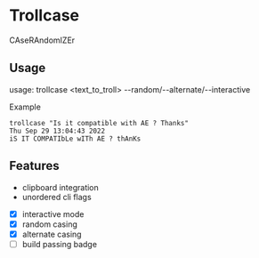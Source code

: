 # Trollcase

CAseRAndomIZEr

## Usage

usage: trollcase <text_to_troll> --random/--alternate/--interactive

Example

```
trollcase "Is it compatible with AE ? Thanks"                                                                                                    Thu Sep 29 13:04:43 2022
iS IT COMPATIbLe wITh AE ? thAnKs
```

## Features

- clipboard integration
- unordered cli flags
- [x] interactive mode
- [x] random casing
- [x] alternate casing
- [ ] build passing badge
